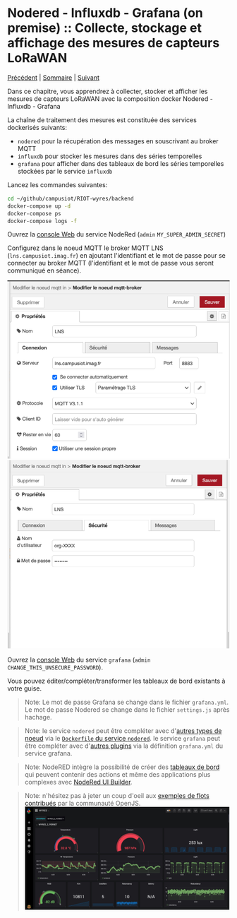 # Nodered - Influxdb - Grafana (on premise) :: Collecte, stockage et affichage des mesures de capteurs LoRaWAN

[Précédent](08.md) | [Sommaire](README.md) |  [Suivant](08b.md)

Dans ce chapitre, vous apprendrez à collecter, stocker et afficher les mesures de capteurs LoRaWAN avec la composition docker Nodered - Influxdb - Grafana


La chaîne de traitement des mesures est constituée des services dockerisés suivants:
* `nodered` pour la récupération des messages en souscrivant au broker MQTT
* `influxdb` pour stocker les mesures dans des séries temporelles
* `grafana` pour afficher dans des tableaux de bord les séries temporelles stockées par le service `influxdb`

Lancez les commandes suivantes:

```bash
cd ~/github/campusiot/RIOT-wyres/backend
docker-compose up -d
docker-compose ps
docker-compose logs -f
```

Ouvrez la [console Web](http://localhost:1880) du service NodeRed (`admin` `MY_SUPER_ADMIN_SECRET`)

Configurez dans le noeud MQTT le broker MQTT LNS (`lns.campusiot.imag.fr`) en ajoutant l'identifiant et le mot de passe pour se connecter au broker MQTT (l'identifiant et le mot de passe vous seront communiqué en séance).

![NodeRed](images/nodered-mqtt-01.png)
![NodeRed](images/nodered-mqtt-02.png)

Ouvrez la [console Web](http://localhost:3000) du service `grafana` (`admin` `CHANGE_THIS_UNSECURE_PASSWORD`).

Vous pouvez éditer/compléter/transformer les tableaux de bord existants à votre guise.

> Note: Le mot de passe Grafana se change dans le fichier `grafana.yml`. Le mot de passe Nodered se change dans le fichier `settings.js` après hachage.

> Note: le service `nodered` peut être compléter avec d'[autres types de noeud](https://flows.nodered.org/search?type=node) via le [`Dockerfile` du service `nodered`](../backend/docker/nodered/Dockerfile). le service `grafana` peut être compléter avec d'[autres plugins](https://grafana.com/grafana/plugins/all-plugins/) via la définition `grafana.yml` du service grafana.

> Note: NodeRED intègre la possibilité de créer des [tableaux de bord](https://flows.nodered.org/node/node-red-dashboard) qui peuvent contenir des actions et même des applications plus complexes avec [NodeRed UI Builder](https://flows.nodered.org/node/node-red-contrib-uibuilder).

> Note: n'hésitez pas à jeter un coup d'oeil aux [exemples de flots contribués](https://flows.nodered.org/search?type=flow) par la communauté OpenJS.
![Grafana](../docs/grafana-tour-perret.jpg)

